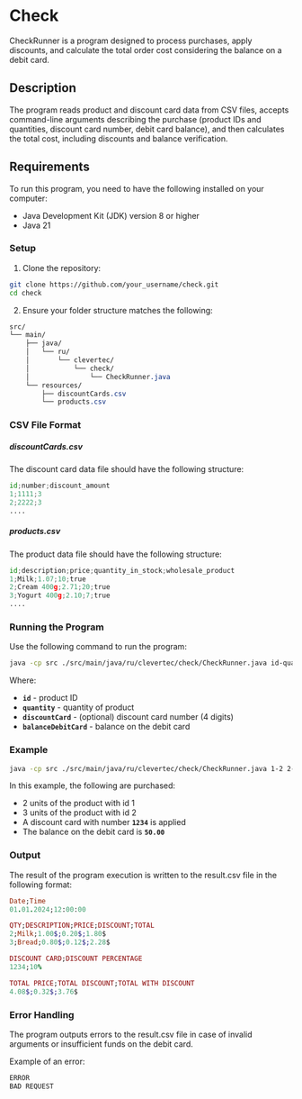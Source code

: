 # Check

CheckRunner is a program designed to process purchases, apply discounts, and calculate the total order cost considering the balance on a debit card.

## Description

The program reads product and discount card data from CSV files, accepts command-line arguments describing the purchase (product IDs and quantities, discount card number, debit card balance), and then calculates the total cost, including discounts and balance verification.

## Requirements

To run this program, you need to have the following installed on your computer:

- Java Development Kit (JDK) version 8 or higher
- Java 21

### Setup

1. Clone the repository:

```sh
git clone https://github.com/your_username/check.git
cd check
```

2. Ensure your folder structure matches the following:

```css
src/
└── main/
    ├── java/
    │   └── ru/
    │       └── clevertec/
    │           └── check/
    │               └── CheckRunner.java
    └── resources/
        ├── discountCards.csv
        └── products.csv
```

### CSV File Format

##### discountCards.csv

The discount card data file should have the following structure:

```python
id;number;discount_amount
1;1111;3
2;2222;3
....
```

##### products.csv

The product data file should have the following structure:

```python
id;description;price;quantity_in_stock;wholesale_product
1;Milk;1.07;10;true
2;Cream 400g;2.71;20;true
3;Yogurt 400g;2.10;7;true
....
```

### Running the Program

Use the following command to run the program:

```sh
java -cp src ./src/main/java/ru/clevertec/check/CheckRunner.java id-quantity discountCard=xxxx balanceDebitCard=xxxx
```

Where:

- __`id`__ - product ID
- __`quantity`__ - quantity of product
- __`discountCard`__ - (optional) discount card number (4 digits)
- __`balanceDebitCard`__ - balance on the debit card

### Example

```sh
java -cp src ./src/main/java/ru/clevertec/check/CheckRunner.java 1-2 2-3 discountCard=1234 balanceDebitCard=50.00
```

In this example, the following are purchased:

- 2 units of the product with id 1
- 3 units of the product with id 2
- A discount card with number __`1234`__ is applied
- The balance on the debit card is __`50.00`__

### Output

The result of the program execution is written to the result.csv file in the following format:

```ruby
Date;Time
01.01.2024;12:00:00

QTY;DESCRIPTION;PRICE;DISCOUNT;TOTAL
2;Milk;1.00$;0.20$;1.80$
3;Bread;0.80$;0.12$;2.28$

DISCOUNT CARD;DISCOUNT PERCENTAGE
1234;10%

TOTAL PRICE;TOTAL DISCOUNT;TOTAL WITH DISCOUNT
4.08$;0.32$;3.76$
```

### Error Handling

The program outputs errors to the result.csv file in case of invalid arguments or insufficient funds on the debit card.

Example of an error:

```python
ERROR
BAD REQUEST
```

